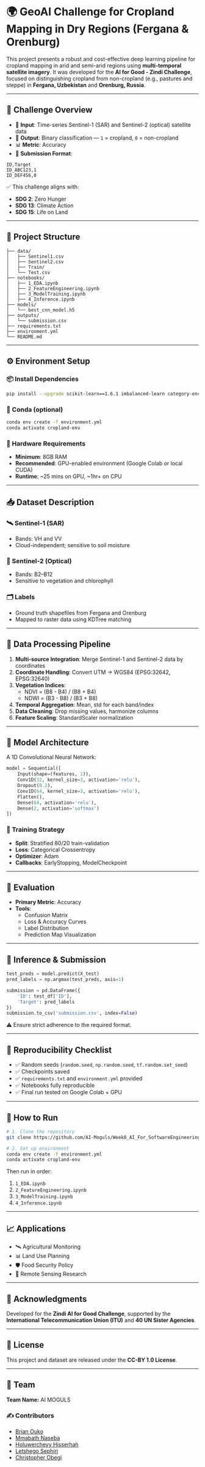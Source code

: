 # 🌍 GeoAI Challenge for Cropland Mapping in Dry Regions (Fergana & Orenburg)

This project presents a robust and cost-effective deep learning pipeline for cropland mapping in arid and semi-arid regions using **multi-temporal satellite imagery**. It was developed for the **AI for Good - Zindi Challenge**, focused on distinguishing cropland from non-cropland (e.g., pastures and steppe) in **Fergana, Uzbekistan** and **Orenburg, Russia**.

---

## 📌 Challenge Overview

- 🌿 **Input**: Time-series Sentinel-1 (SAR) and Sentinel-2 (optical) satellite data  
- 🎯 **Output**: Binary classification — `1` = cropland, `0` = non-cropland  
- 📊 **Metric**: Accuracy  
- 📁 **Submission Format**:
```csv
ID,Target
ID_ABC123,1
ID_DEF456,0
```

✅ This challenge aligns with:
- **SDG 2**: Zero Hunger
- **SDG 13**: Climate Action
- **SDG 15**: Life on Land

---

## 📂 Project Structure

```
├── data/
│   ├── Sentinel1.csv
│   ├── Sentinel2.csv
│   ├── Train/
│   └── Test.csv
├── notebooks/
│   ├── 1_EDA.ipynb
│   ├── 2_FeatureEngineering.ipynb
│   ├── 3_ModelTraining.ipynb
│   ├── 4_Inference.ipynb
├── models/
│   └── best_cnn_model.h5
├── outputs/
│   └── submission.csv
├── requirements.txt
├── environment.yml
└── README.md
```

---

## ⚙️ Environment Setup

### 📦 Install Dependencies
```bash
pip install --upgrade scikit-learn==1.6.1 imbalanced-learn category-encoders numpy==1.26.4 pandas scipy tensorflow keras geopandas matplotlib seaborn pyproj
```

### 🐍 Conda (optional)
```bash
conda env create -f environment.yml
conda activate cropland-env
```

### 🧠 Hardware Requirements
- **Minimum**: 8GB RAM  
- **Recommended**: GPU-enabled environment (Google Colab or local CUDA)  
- **Runtime**: ~25 mins on GPU, ~1hr+ on CPU

---

## 📥 Dataset Description

### 🛰️ Sentinel-1 (SAR)
- Bands: VH and VV
- Cloud-independent; sensitive to soil moisture

### 🌈 Sentinel-2 (Optical)
- Bands: B2–B12
- Sensitive to vegetation and chlorophyll

### 🗂️ Labels
- Ground truth shapefiles from Fergana and Orenburg
- Mapped to raster data using KDTree matching

---

## 🔧 Data Processing Pipeline

1. **Multi-source Integration**: Merge Sentinel-1 and Sentinel-2 data by coordinates  
2. **Coordinate Handling**: Convert UTM → WGS84 (EPSG:32642, EPSG:32640)  
3. **Vegetation Indices**:
   - NDVI = (B8 - B4) / (B8 + B4)
   - NDWI = (B3 - B8) / (B3 + B8)
4. **Temporal Aggregation**: Mean, std for each band/index  
5. **Data Cleaning**: Drop missing values, harmonize columns  
6. **Feature Scaling**: StandardScaler normalization

---

## 🧠 Model Architecture

A 1D Convolutional Neural Network:

```python
model = Sequential([
    Input(shape=(features, 1)),
    Conv1D(32, kernel_size=3, activation='relu'),
    Dropout(0.2),
    Conv1D(64, kernel_size=3, activation='relu'),
    Flatten(),
    Dense(64, activation='relu'),
    Dense(2, activation='softmax')
])
```

### 🔄 Training Strategy
- **Split**: Stratified 80/20 train-validation  
- **Loss**: Categorical Crossentropy  
- **Optimizer**: Adam  
- **Callbacks**: EarlyStopping, ModelCheckpoint

---

## 🧪 Evaluation

- **Primary Metric**: Accuracy  
- **Tools**:
  - Confusion Matrix
  - Loss & Accuracy Curves
  - Label Distribution
  - Prediction Map Visualization

---

## 🚀 Inference & Submission

```python
test_preds = model.predict(X_test)
pred_labels = np.argmax(test_preds, axis=1)

submission = pd.DataFrame({
    'ID': test_df['ID'],
    'Target': pred_labels
})
submission.to_csv('submission.csv', index=False)
```

⚠️ Ensure strict adherence to the required format.

---

## 🔁 Reproducibility Checklist

- ✅ Random seeds (`random.seed`, `np.random.seed`, `tf.random.set_seed`)  
- ✅ Checkpoints saved  
- ✅ `requirements.txt` and `environment.yml` provided  
- ✅ Notebooks fully reproducible  
- ✅ Final run tested on Google Colab + GPU

---

## 🧪 How to Run

```bash
# 1. Clone the repository
git clone https://github.com/AI-Moguls/Week8_AI_For_SoftwareEngineering-

# 2. Set up environment
conda env create -f environment.yml
conda activate cropland-env
```

Then run in order:
1. `1_EDA.ipynb`
2. `2_FeatureEngineering.ipynb`
3. `3_ModelTraining.ipynb`
4. `4_Inference.ipynb`

---

## 📈 Applications

- 🛰️ Agricultural Monitoring  
- 📊 Land Use Planning  
- 🛡️ Food Security Policy  
- 🌱 Remote Sensing Research

---

## 🙌 Acknowledgments

Developed for the **Zindi AI for Good Challenge**, supported by the **International Telecommunication Union (ITU)** and **40 UN Sister Agencies**.

---

## 📜 License

This project and dataset are released under the **CC-BY 1.0 License**.

---

## 👥 Team

**Team Name:** AI MOGULS

### ✍️ Contributors
- [Brian Ouko](https://github.com/WellBrian)
- [Mmabath Naseba](https://github.com/Mmabatho)
- [Holuwercheyy Hisserhah](https://github.com/holuwercheyy)
- [Letshego Sephiri](https://github.com/CaramelF)
- [Christopher Obegi](https://github.com/mechriz)